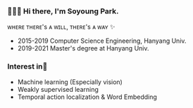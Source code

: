 
<!--
**dingdongx2/dingdongx2** is a ✨ _special_ ✨ repository because its `README.md` (this file) appears on your GitHub profile.

Here are some ideas to get you started:

- 🔭 I’m currently working on ...
- 🌱 I’m currently learning ...
- 👯 I’m looking to collaborate on ...
- 🤔 I’m looking for help with ...
- 💬 Ask me about ...
- 📫 How to reach me: ...
- 😄 Pronouns: ...
- ⚡ Fun fact: ...
-->



### 👩🏻‍💻   Hi there, I'm **Soyoung Park**. 

ᴡʜᴇʀᴇ ᴛʜᴇʀᴇ's ᴀ ᴡɪʟʟ, ᴛʜᴇʀᴇ's ᴀ ᴡᴀʏ ✨

- 2015-2019 Computer Science Engineering, Hanyang Univ.
- 2019-2021 Master's degree at Hanyang Univ.

### Interest in💬

- Machine learning (Especially vision)
- Weakly supervised learning
- Temporal action localization & Word Embedding 
